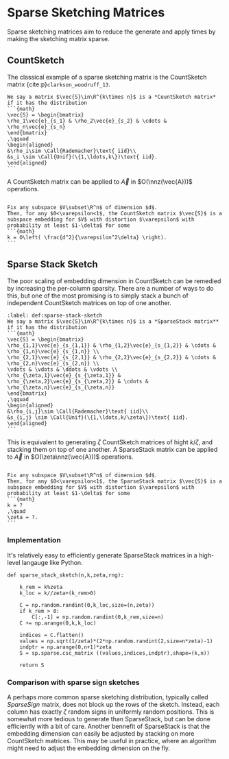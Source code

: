 # Sparse Sketching Matrices

Sparse sketching matrices aim to reduce the generate and apply times by making the sketching matrix sparse.


## CountSketch

The classical example of a sparse sketching matrix is the CountSketch matrix {cite:p}`clarkson_woodruff_13`.

````{prf:definition}
We say a matrix $\vec{S}\in\R^{k\times n}$ is a *CountSketch matrix* if it has the distribution
```{math}
\vec{S} = \begin{bmatrix}
\rho_1\vec{e}_{s_1} & \rho_2\vec{e}_{s_2} & \cdots & \rho_n\vec{e}_{s_n}
\end{bmatrix}
,\qquad
\begin{aligned}
&\rho_i\sim \Call{Rademacher}\text{ iid}\\
&s_i \sim \Call{Unif}(\{1,\ldots,k\})\text{ iid}.
\end{aligned}
```
````

A CountSketch matrix can be applied to $\vec{A}$ in $O(\nnz(\vec{A}))$ operations.

````{prf:theorem}

Fix any subspace $V\subset\R^n$ of dimension $d$.
Then, for any $0<\varepsilon<1$, the CountSketch matrix $\vec{S}$ is a subspace embedding for $V$ with distortion $\varepsilon$ with probability at least $1-\delta$ for some
```{math}
k = O\left( \frac{d^2}{\varepsilon^2\delta} \right).
```
````


## Sparse Stack Sketch

The poor scaling of embedding dimension in CountSketch can be remedied by increasing the per-column sparsity.
There are a number of ways to do this, but one of the most promising is to simply stack a bunch of independent CountSketch matrices on top of one another.


````{prf:definition}
:label: def:sparse-stack-sketch
We say a matrix $\vec{S}\in\R^{k\times n}$ is a *SparseStack matrix** if it has the distribution
```{math}
\vec{S} = \begin{bmatrix}
\rho_{1,1}\vec{e}_{s_{1,1}} & \rho_{1,2}\vec{e}_{s_{1,2}} & \cdots & \rho_{1,n}\vec{e}_{s_{1,n}} \\
\rho_{2,1}\vec{e}_{s_{2,1}} & \rho_{2,2}\vec{e}_{s_{2,2}} & \cdots & \rho_{2,n}\vec{e}_{s_{2,n}} \\
\vdots & \vdots & \ddots & \vdots \\
\rho_{\zeta,1}\vec{e}_{s_{\zeta,1}} & \rho_{\zeta,2}\vec{e}_{s_{\zeta,2}} & \cdots & \rho_{\zeta,n}\vec{e}_{s_{\zeta,n}}
\end{bmatrix}
,\qquad
\begin{aligned}
&\rho_{i,j}\sim \Call{Rademacher}\text{ iid}\\
&s_{i,j} \sim \Call{Unif}(\{1,\ldots,k/\zeta\})\text{ iid}.
\end{aligned}
```
````

This is equivalent to generating $\zeta$ CountSketch matrices of hight $k/\zeta$, and stacking them on top of one another.
A SparseStack matrix can be applied to $\vec{A}$ in $O(\zeta\nnz(\vec{A}))$ operations.

````{prf:theorem}

Fix any subspace $V\subset\R^n$ of dimension $d$.
Then, for any $0<\varepsilon<1$, the SparseStack matrix $\vec{S}$ is a subspace embedding for $V$ with distortion $\varepsilon$ with probability at least $1-\delta$ for some
```{math}
k = ?
,\quad
\zeta = ?.
```
````

### Implementation

It's relatively easy to efficiently generate SparseStack matrices in a high-level langauge like Python.

````{code}
def sparse_stack_sketch(n,k,zeta,rng):

    k_rem = k%zeta
    k_loc = k//zeta+(k_rem>0)

    C = np.random.randint(0,k_loc,size=(n,zeta))
    if k_rem > 0:
        C[:,-1] = np.random.randint(0,k_rem,size=n)
    C += np.arange(0,k,k_loc)

    indices = C.flatten()
    values = np.sqrt(1/zeta)*(2*np.random.randint(2,size=n*zeta)-1)
    indptr = np.arange(0,n+1)*zeta
    S = sp.sparse.csc_matrix ((values,indices,indptr),shape=(k,n))

    return S
````

### Comparison with sparse sign sketches

A perhaps more common sparse sketching distribution, typically called *SparseSign* matrix, does not block up the rows of the sketch.
Instead, each column has exactly $\zeta$ random signs in uniformly random positions.
This is somewhat more tedious to generate than SparseStack, but can be done efficiently with a bit of care.
Another bennefit of SparseStack is that the embedding dimension can easily be adjusted by stacking on more CountSketch matrices. 
This may be useful in practice, where an algorithm might need to adjust the embedding dimension on the fly.




